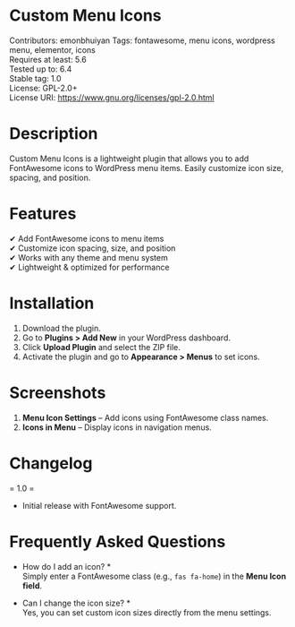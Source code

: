 # Custom Menu Icons #
Contributors: emonbhuiyan
Tags: fontawesome, menu icons, wordpress menu, elementor, icons  
Requires at least: 5.6  
Tested up to: 6.4  
Stable tag: 1.0  
License: GPL-2.0+  
License URI: https://www.gnu.org/licenses/gpl-2.0.html  

# Description # 
Custom Menu Icons is a lightweight plugin that allows you to add FontAwesome icons to WordPress menu items. Easily customize icon size, spacing, and position.  

# Features #  
✔ Add FontAwesome icons to menu items  
✔ Customize icon spacing, size, and position  
✔ Works with any theme and menu system  
✔ Lightweight & optimized for performance  

# Installation #  
1. Download the plugin.  
2. Go to **Plugins > Add New** in your WordPress dashboard.  
3. Click **Upload Plugin** and select the ZIP file.  
4. Activate the plugin and go to **Appearance > Menus** to set icons.  

# Screenshots #  
1. **Menu Icon Settings** – Add icons using FontAwesome class names.  
2. **Icons in Menu** – Display icons in navigation menus.  

# Changelog #
= 1.0 =  
* Initial release with FontAwesome support.  

# Frequently Asked Questions # 
* How do I add an icon? *  
Simply enter a FontAwesome class (e.g., `fas fa-home`) in the **Menu Icon field**.  

* Can I change the icon size? *  
Yes, you can set custom icon sizes directly from the menu settings.  

